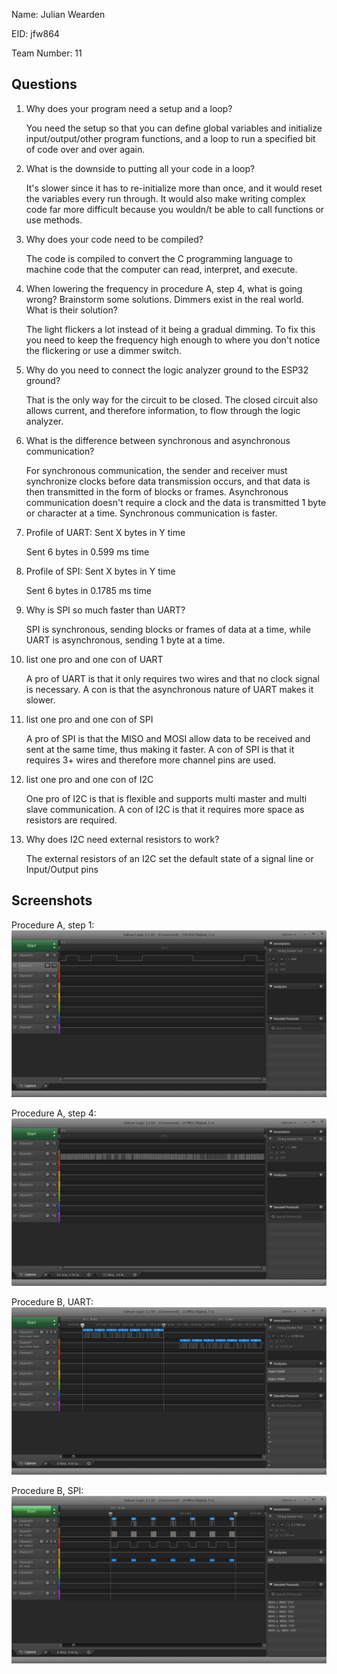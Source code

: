 Name: Julian Wearden

EID: jfw864

Team Number: 11

## Questions

1. Why does your program need a setup and a loop?

    You need the setup so that you can define global variables and initialize input/output/other program functions, 
    and a loop to run a specified bit of code over and over again.

2. What is the downside to putting all your code in a loop?

    It's slower since it has to re-initialize more than once, and it would reset the variables every run through. 
    It would also make writing complex code far more difficult because you wouldn/t be able to call functions or 
    use methods.
    

3. Why does your code need to be compiled?

    The code is compiled to convert the C programming language to machine code that the computer can read, interpret, and 
    execute.

4. When lowering the frequency in procedure A, step 4, what is going wrong? Brainstorm some solutions. Dimmers exist in the real world. What is their solution?

    The light flickers a lot instead of it being a gradual dimming. To fix this you need to keep the frequency 
    high enough to where you don't notice the flickering or use a dimmer switch.

5. Why do you need to connect the logic analyzer ground to the ESP32 ground?

    That is the only way for the circuit to be closed. The closed circuit also allows current, and therefore 
    information, to flow through the logic analyzer.

6. What is the difference between synchronous and asynchronous communication?

    For synchronous communication, the sender and receiver must synchronize clocks before data transmission 
    occurs, and that data is then transmitted in the form of blocks or frames. Asynchronous communication doesn't
    require a clock and the data is transmitted 1 byte or character at a time. Synchronous communication is faster.

7. Profile of UART: Sent X bytes in Y time 

    Sent 6 bytes in 0.599 ms time

8. Profile of SPI: Sent X bytes in Y time

    Sent 6 bytes in 0.1785 ms time

9. Why is SPI so much faster than UART?

    SPI is synchronous, sending blocks or frames of data at a time, while UART is asynchronous, sending 1 byte at a
    time.

10. list one pro and one con of UART

    A pro of UART is that it only requires two wires and that no clock signal is necessary. A con is that the 
    asynchronous nature of UART makes it slower.

11. list one pro and one con of SPI

    A pro of SPI is that the MISO and MOSI allow data to be received and sent at the same time, thus making it
    faster. A con of SPI is that it requires 3+ wires and therefore more channel pins are used.

12. list one pro and one con of I2C

    One pro of I2C is that is flexible and supports multi master and multi slave communication. A con of I2C 
    is that it requires more space as resistors are required.

13. Why does I2C need external resistors to work?

    The external resistors of an I2C set the default state of a signal line or Input/Output pins

## Screenshots

Procedure A, step 1:
![Put path to your image here ->](img/ProcedureA_Sequence.png)

Procedure A, step 4:
![Put path to your image here ->](img/ProcedureA_Dimmer.png)

Procedure B, UART:
![Put path to your image here ->](img/UART.png)

Procedure B, SPI:
![Put path to your image here ->](img/SPI.png)
